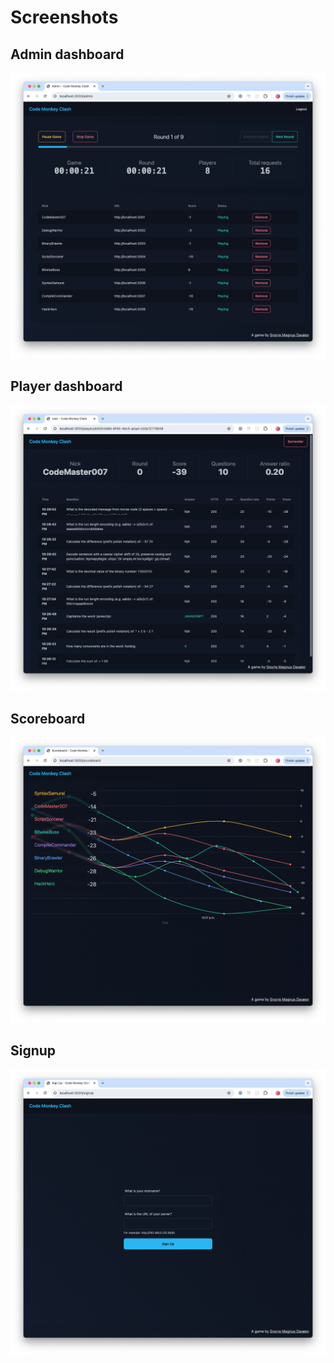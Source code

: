 # Screenshots

## Admin dashboard

![Admin dashboard](./screenshots/admin-dashboard.png)

## Player dashboard

![Player dashboard](./screenshots/player-dashboard.png)

## Scoreboard

![Scoreboard](./screenshots/scoreboard.png)

## Signup

![Signup](./screenshots/signup.png)